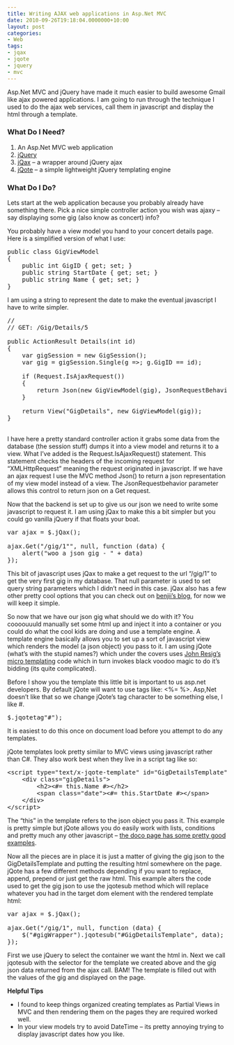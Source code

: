 ```yaml
---
title: Writing AJAX web applications in Asp.Net MVC
date: 2010-09-26T19:18:04.0000000+10:00
layout: post
categories:
- Web
tags:
- jqax
- jqote
- jquery
- mvc
---
```


<p>Asp.Net MVC and jQuery have made it much easier to build awesome Gmail like ajax powered applications. I am going to run through the technique I used to do the ajax web services, call them in javascript and display the html through a template. </p>  <h3>What Do I Need?</h3>  <ol>   <li>An Asp.Net MVC web application </li>    <li><a href="http://jquery.com/" target="_blank">jQuery</a> </li>    <li><a href="http://benjii.me/2010/08/jqax-jquery-plugin-the-jquery-plugin-version-of-the-jqax-ajax-wrapper/" target="_blank">jQax</a> – a wrapper around jQuery ajax </li>    <li><a href="http://aefxx.com/jquery-plugins/jqote2/" target="_blank">jQote</a> – a simple lightweight jQuery templating engine </li> </ol>  <h3>What Do I Do?</h3>  <p>Lets start at the web application because you probably already have something there. Pick a nice simple controller action you wish was ajaxy – say displaying some gig (also know as concert) info?</p>  <p>You probably have a view model you hand to your concert details page. Here is a simplified version of what I use:</p>  <pre class="prettyprint">public class GigViewModel
{
	public int GigID { get; set; }
	public string StartDate { get; set; }
	public string Name { get; set; }
}   </pre>

<p>I am using a string to represent the date to make the eventual javascript I have to write simpler.</p>

<pre class="prettyprint">//
// GET: /Gig/Details/5

public ActionResult Details(int id)
{
	var gigSession = new GigSession();
	var gig = gigSession.Single(g =&gt;; g.GigID == id);

	if (Request.IsAjaxRequest())
	{
		return Json(new GigViewModel(gig), JsonRequestBehavior.AllowGet);
	}
	
	return View(&quot;GigDetails&quot;, new GigViewModel(gig));
}</pre>

<p>
  <br />I have here a pretty standard controller action it grabs some data from the database (the session stuff) dumps it into a view model and returns it to a view. What I’ve added is the Request.IsAjaxRequest() statement. This statement checks the headers of the incoming request for “XMLHttpRequest” meaning the request originated in javascript. If we have an ajax request I use the MVC method Json() to return a json representation of my view model instead of a view. The JsonRequestbehavior parameter allows this control to return json on a Get request.</p>

<p>Now that the backend is set up to give us our json we need to write some javascript to request it. I am using jQax to make this a bit simpler but you could go vanilla jQuery if that floats your boat.</p>

<pre class="prettyprint">var ajax = $.jQax();

ajax.Get(&quot;/gig/1&quot;&quot;, null, function (data) {
	alert(&quot;woo a json gig - &quot; + data)
});</pre>

<p>This bit of javascript uses jQax to make a get request to the url “/gig/1” to get the very first gig in my database. That null parameter is used to set query string parameters which I didn’t need in this case. jQax also has a few other pretty cool options that you can check out on <a href="http://benjii.me/2010/08/jqax-jquery-plugin-the-jquery-plugin-version-of-the-jqax-ajax-wrapper/" target="_blank">benjii’s blog</a>, for now we will keep it simple.</p>

<p>So now that we have our json gig what should we do with it? You coooouuuld manually set some html up and inject it into a container or you could do what the cool kids are doing and use a template engine. A template engine basically allows you to set up a sort of javascript view which renders the model (a json object) you pass to it. I am using jQote (what’s with the stupid names?) which under the covers uses <a href="http://ejohn.org/blog/javascript-micro-templating/" target="_blank">John Resig’s micro templating</a> code which in turn invokes black voodoo magic to do it’s bidding (its quite complicated).</p>

<p>Before I show you the template this little bit is important to us asp.net developers. By default jQote will want to use tags like: &lt;%= %&gt;. Asp,Net doesn’t like that so we change jQote’s tag character to be something else, I like #.</p>

<pre class="brush: js;">$.jqotetag&quot;#&quot;);</pre>

<p>It is easiest to do this once on document load before you attempt to do any templates.</p>

<p>jQote templates look pretty similar to MVC views using javascript rather than C#. They also work best when they live in a script tag like so:</p>

<pre class="prettyprint">&lt;script type=&quot;text/x-jqote-template&quot; id=&quot;GigDetailsTemplate&quot;&gt;
	&lt;div class=&quot;gigDetails&quot;&gt;
		&lt;h2&gt;&lt;#= this.Name #&gt;&lt;/h2&gt;
		&lt;span class=&quot;date&quot;&gt;&lt;#= this.StartDate #&gt;&lt;/span&gt;
	&lt;/div&gt;
&lt;/script&gt;</pre>

<p>The “this” in the template refers to the json object you pass it. This example is pretty simple but jQote allows you do easily work with lists, conditions and pretty much any other javascript – <a href="http://aefxx.com/api/jqote2-reference/" target="_blank">the doco page has some pretty good examples</a>.</p>

<p>Now all the pieces are in place it is just a matter of giving the gig json to the GigDetailsTemplate and putting the resulting html somewhere on the page. jQote has a few different methods depending if you want to replace, append, prepend or just get the raw html. This example alters the code used to get the gig json to use the jqotesub method which will replace whatever you had in the target dom element with the rendered template html:</p>

<pre class="brush: js;">var ajax = $.jQax();

ajax.Get(&quot;/gig/1&quot;, null, function (data) {
	$(&quot;#gigWrapper&quot;).jqotesub(&quot;#GigDetailsTemplate&quot;, data);
});</pre>

<p>First we use jQuery to select the container we want the html in. Next we call jqotesub with the selector for the template we created above and the gig json data returned from the ajax call. BAM! The template is filled out with the values of the gig and displayed on the page.</p>

<p><strong>Helpful Tips</strong></p>

<ul>
  <li>I found to keep things organized creating templates as Partial Views in MVC and then rendering them on the pages they are required worked well. </li>

  <li>In your view models try to avoid DateTime – its pretty annoying trying to display javascript dates how you like. </li>
</ul>